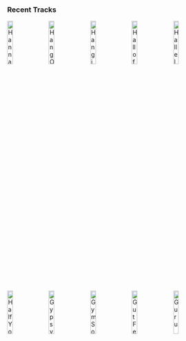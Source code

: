 ### Recent Tracks
[<img src='https://lastfm.freetls.fastly.net/i/u/300x300/b16f6605f041c9e4f4aae10812c38d9a.png' width='16%' height='16%' alt='Hannah Hunt'>](https://www.last.fm/music/vampire%2bweekend/_/hannah%2bhunt)&nbsp;&nbsp;&nbsp;&nbsp;[<img src='https://lastfm.freetls.fastly.net/i/u/300x300/8f24dd98c6cc9958b0f07df6e13b256e.png' width='16%' height='16%' alt='Hang On'>](https://www.last.fm/music/needtobreathe/_/hang%2bon)&nbsp;&nbsp;&nbsp;&nbsp;[<img src='https://lastfm.freetls.fastly.net/i/u/300x300/58416b86c1bb435cac9136db46cfcf46.png' width='16%' height='16%' alt='Hanging On'>](https://www.last.fm/music/active%2bchild/_/hanging%2bon)&nbsp;&nbsp;&nbsp;&nbsp;[<img src='https://lastfm.freetls.fastly.net/i/u/300x300/301f9c973b39263980d1ffa6b61ab644.png' width='16%' height='16%' alt='Hall of Fame'>](https://www.last.fm/music/the%2bhowl%2b%2526%2bthe%2bhum/_/hall%2bof%2bfame)&nbsp;&nbsp;&nbsp;&nbsp;[<img src='https://lastfm.freetls.fastly.net/i/u/300x300/842cefe1975a48a69f847d97538ab998.png' width='16%' height='16%' alt='Hallelujah'>](https://www.last.fm/music/jeff%2bbuckley/_/hallelujah)&nbsp;&nbsp;&nbsp;&nbsp;<br>[<img src='https://lastfm.freetls.fastly.net/i/u/300x300/2c78acb3a64c5686f51e3ee6f8708a65.png' width='16%' height='16%' alt='Half Your Age'>](https://www.last.fm/music/joywave/_/half%2byour%2bage)&nbsp;&nbsp;&nbsp;&nbsp;[<img src='https://lastfm.freetls.fastly.net/i/u/300x300/4aa74f34d0e943a8c3bbc3bf30c6763c.png' width='16%' height='16%' alt='Gypsy'>](https://www.last.fm/music/fleetwood%2bmac/_/gypsy)&nbsp;&nbsp;&nbsp;&nbsp;[<img src='https://lastfm.freetls.fastly.net/i/u/300x300/c24f183730baeaa2a0acbae76b99ea7f.png' width='16%' height='16%' alt='Gym Song'>](https://www.last.fm/music/honeymoan/_/gym%2bsong)&nbsp;&nbsp;&nbsp;&nbsp;[<img src='https://lastfm.freetls.fastly.net/i/u/300x300/054663edaf85c9bb94d12b124fe498f1.png' width='16%' height='16%' alt='Gut Feeling'>](https://www.last.fm/music/peter%2bbjorn%2band%2bjohn/_/gut%2bfeeling)&nbsp;&nbsp;&nbsp;&nbsp;[<img src='https://lastfm.freetls.fastly.net/i/u/300x300/f5bc707e226a41eefc0640c466657919.png' width='16%' height='16%' alt='Guru'>](https://www.last.fm/music/coast%2bmodern/_/guru)&nbsp;&nbsp;&nbsp;&nbsp;<br>